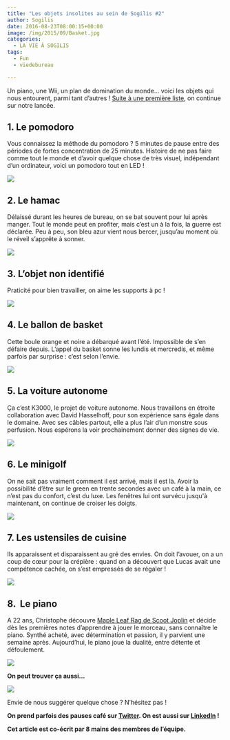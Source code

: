 ```yaml
---
title: "Les objets insolites au sein de Sogilis #2"
author: Sogilis
date: 2016-08-23T08:00:15+00:00
image: /img/2015/09/Basket.jpg
categories:
  - LA VIE À SOGILIS
tags:
  - Fun
  - viedebureau

---
```

Un piano, une Wii, un plan de domination du monde… voici les objets qui nous entourent, parmi tant d’autres ! [Suite à une première liste](https://blog.sogilis.com/posts/2016-08-16-objets-insolites-sogilis-1/), on continue sur notre lancée.


## 1. Le pomodoro

Vous connaissez la méthode du pomodoro ? 5 minutes de pause entre des périodes de fortes concentration de 25 minutes. Histoire de ne pas faire comme tout le monde et d’avoir quelque chose de très visuel, indépendant d’un ordinateur, voici un pomodoro tout en LED !

![](https://67.media.tumblr.com/b7341dd041b9c1ffcaf2bc9266b42837/tumblr_inline_nv6p4tFq021t2p7ex_540.jpg)

## 2. Le hamac

Délaissé durant les heures de bureau, on se bat souvent pour lui après manger. Tout le monde peut en profiter, mais c’est un à la fois, la guerre est déclarée. Peu à peu, son bleu azur vient nous bercer, jusqu’au moment où le réveil s’apprête à sonner.

![](https://66.media.tumblr.com/c545c454d500276a845b6cadbe17d942/tumblr_inline_nv83t64sYZ1t2p7ex_540.jpg)

## 3. L’objet non identifié

Praticité pour bien travailler, on aime les supports à pc !

![](https://67.media.tumblr.com/702ca07254aefc9c6eefaa7f334d83f3/tumblr_inline_nv83trc2tU1t2p7ex_540.jpg)

## 4. Le ballon de basket

Cette boule orange et noire a débarqué avant l’été. Impossible de s’en défaire depuis. L’appel du basket sonne les lundis et mercredis, et même parfois par surprise : c’est selon l’envie.

![](https://67.media.tumblr.com/9bad82415ca804caef28f091c25e7ae4/tumblr_inline_nv6p7cvJ461t2p7ex_540.jpg)

## 5. La voiture autonome

Ça c’est K3000, le projet de voiture autonome. Nous travaillons en étroite collaboration avec David Hasselhoff, pour son expérience sans égale dans le domaine. Avec ses câbles partout, elle a plus l’air d’un monstre sous perfusion. Nous espérons la voir prochainement donner des signes de vie.

![](https://67.media.tumblr.com/5adfabf8ddc5e7ca3eab0a9b873839ff/tumblr_inline_nv84rum9hj1t2p7ex_540.jpg)

## 6. Le minigolf

On ne sait pas vraiment comment il est arrivé, mais il est là. Avoir la possibilité d’être sur le green en trente secondes avec un café à la main, ce n’est pas du confort, c’est du luxe. Les fenêtres lui ont survécu jusqu'à maintenant, on continue de croiser les doigts.

![](https://66.media.tumblr.com/9be6282aaaf5da02e841334d0275c157/tumblr_inline_nv6p91WWh41t2p7ex_540.jpg)

## 7. Les ustensiles de cuisine

Ils apparaissent et disparaissent au gré des envies. On doit l’avouer, on a un coup de cœur pour la crépière : quand on a découvert que Lucas avait une compétence cachée, on s’est empressés de se régaler !

![](https://66.media.tumblr.com/a39156c9112464313ae093796ebcdbaf/tumblr_inline_nv6pkpx7hO1t2p7ex_540.jpg)

## 8.  Le piano

A 22 ans, Christophe découvre [Maple Leaf Rag de Scoot Joplin](https://www.youtube.com/watch?v=XuZYJBalxEU) et décide dès les premières notes d’apprendre à jouer le morceau, sans connaître le piano. Synthé acheté, avec détermination et passion, il y parvient une semaine après. Aujourd’hui, le piano joue la dualité, entre détente et défoulement.

![](https://67.media.tumblr.com/ed5e365b40828345eee9b010e9c21e54/tumblr_inline_nv83sciQ8n1t2p7ex_540.jpg)

**On peut trouver ça aussi…**

![](https://66.media.tumblr.com/f2a049d82c323b3c86177bb9f403d0f3/tumblr_inline_nv84wf9j9M1t2p7ex_540.jpg)

Envie de nous suggérer quelque chose ? N’hésitez pas !

**On prend parfois des pauses café sur [Twitter](https://twitter.com/Sogilis). On est aussi sur [LinkedIn](https://www.linkedin.com/company/2283605?trk=tyah&trkInfo=clickedVertical%3Acompany%2CclickedEntityId%3A2283605%2Cidx%3A1-1-1%2CtarId%3A1438942579286%2Ctas%3Asogilis) !**

**Cet article est co-écrit par 8 mains des membres de l’équipe.**
